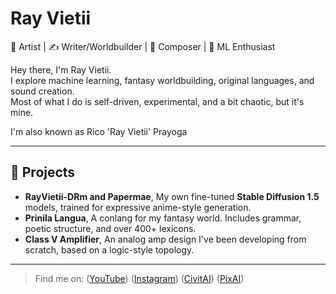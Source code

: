 # Ray Vietii

🎨 Artist | ✍️ Writer/Worldbuilder | 🎼 Composer | 🧠 ML Enthusiast

Hey there, I'm Ray Vietii.  
I explore machine learning, fantasy worldbuilding, original languages, and sound creation.  
Most of what I do is self-driven, experimental, and a bit chaotic, but it's mine.

I'm also known as Rico 'Ray Vietii' Prayoga

---

## 🔧 Projects

- **RayVietii-DRm and Papermae**, My own fine-tuned **Stable Diffusion 1.5** models, trained for expressive anime-style generation.
- **Prinila Langua**, A conlang for my fantasy world. Includes grammar, poetic structure, and over 400+ lexicons.
- **Class V Amplifier**, An analog amp design I've been developing from scratch, based on a logic-style topology.

---
  
> Find me on:
> ([YouTube](https://youtube.com/@ray_vietii?si=54YiV0N5UfnqqSMm))
> ([Instagram](https://www.instagram.com/ray_vietii?igsh=MWczbzNtcTgwejhyeQ==))
> ([CivitAI](https://civitai.com/user/RayVietii))
> ([PixAI](https://pixai.art/@rayvietii/artworks))
